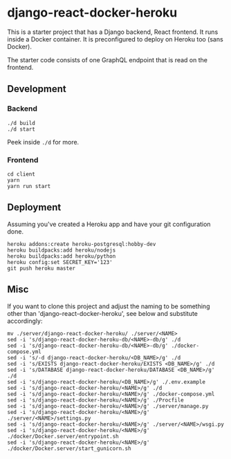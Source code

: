 # django-react-docker-heroku

This is a starter project that has a Django backend, React frontend. It runs inside a Docker container. It is preconfigured to deploy on Heroku too (sans Docker).

The starter code consists of one GraphQL endpoint that is read on the frontend.

## Development

### Backend

```
./d build
./d start
```

Peek inside `./d` for more.

### Frontend
```
cd client
yarn
yarn run start
```

## Deployment

Assuming you've created a Heroku app and have your git configuration done.

```
heroku addons:create heroku-postgresql:hobby-dev
heroku buildpacks:add heroku/nodejs
heroku buildpacks:add heroku/python
heroku config:set SECRET_KEY='123'
git push heroku master
```

## Misc

If you want to clone this project and adjust the naming to be something other than 'django-react-docker-heroku', see below and substitute accordingly:

```
mv ./server/django-react-docker-heroku/ ./server/<NAME>
sed -i 's/django-react-docker-heroku-db/<NAME>-db/g' ./d
sed -i 's/django-react-docker-heroku-db/<NAME>-db/g' ./docker-compose.yml
sed -i 's/-d django-react-docker-heroku/<DB_NAME>/g' ./d
sed -i 's/EXISTS django-react-docker-heroku/EXISTS <DB_NAME>/g' ./d
sed -i 's/DATABASE django-react-docker-heroku/DATABASE <DB_NAME>/g' ./d
sed -i 's/django-react-docker-heroku/<DB_NAME>/g' ./.env.example
sed -i 's/django-react-docker-heroku/<NAME>/g' ./d
sed -i 's/django-react-docker-heroku/<NAME>/g' ./docker-compose.yml
sed -i 's/django-react-docker-heroku/<NAME>/g' ./Procfile
sed -i 's/django-react-docker-heroku/<NAME>/g' ./server/manage.py
sed -i 's/django-react-docker-heroku/<NAME>/g' ./server/<NAME>/settings.py
sed -i 's/django-react-docker-heroku/<NAME>/g' ./server/<NAME>/wsgi.py
sed -i 's/django-react-docker-heroku/<NAME>/g' ./docker/Docker.server/entrypoint.sh
sed -i 's/django-react-docker-heroku/<NAME>/g' ./docker/Docker.server/start_gunicorn.sh
```


